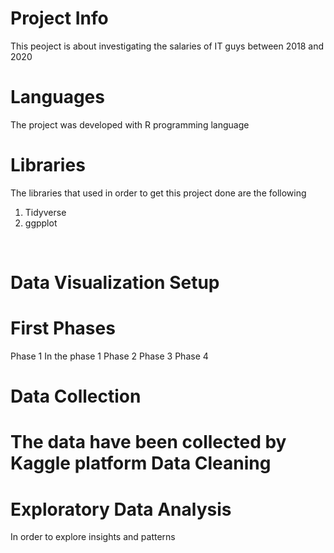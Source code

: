 Project Info
=
This peoject is about investigating the salaries of IT guys between 2018 and 2020

Languages
=
The project was developed with R programming language
<br>

Libraries
=
The libraries that used in order to get this project done are the following 
1. Tidyverse
2. ggpplot
<br>

Data Visualization
Setup
=
First
Phases
=
Phase 1 In the phase 1 
Phase 2 
Phase 3 
Phase 4 

Data Collection
= 
The data have been collected by Kaggle platform 
Data Cleaning
=
Exploratory Data Analysis 
=
In order to explore insights and patterns 
